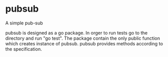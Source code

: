 # pubsub
A simple pub-sub

pubsub is designed as a go package. In orger to run tests go to the directory and run "go test".
The package contain the only public function which creates instance of pubsub. pubsub provides methods according to the specification.
